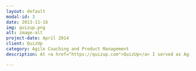 ```yaml
---
layout: default
modal-id: 3
date: 2013-11-16
img: quizup.png
alt: image-alt
project-date: April 2014
client: QuizUp
category: Agile Coaching and Product Management
description: At <a href="https://quizup.com">QuizUp</a> I served as Agile Coach and Product Manager. I was at the company from November 2013 - January 2016. 

---
```

